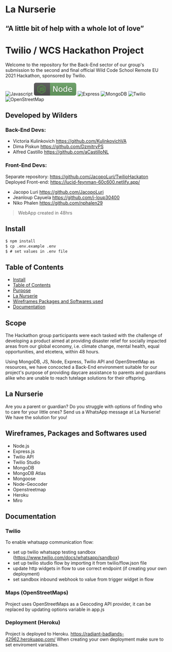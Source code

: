 # La Nurserie

## “A little bit of help with a whole lot of love”

# Twilio / WCS Hackathon Project

Welcome to the repository for the Back-End sector of our group's submission to the second and final official Wild Code School Remote EU 2021 Hackathon, sponsored by Twilio.

![Javascript](https://aleen42.github.io/badges/src/javascript.svg)
![Node](https://github.com/aleen42/badges/blob/master/src/node.svg)
![Express](https://img.shields.io/badge/JS-Express-red)
![MongoDB](https://img.shields.io/badge/db-MongoDB-blue)
![Twilio](https://img.shields.io/badge/API-twilio-red)
![OpenStreetMap](https://img.shields.io/badge/map-OpenStreetMap-green)

## Developed by Wilders

### Back-End Devs:

- Victoria Kulinkovich https://github.com/KulinkovichVA
- Dima Piskun https://github.com/DzmitryPS
- Alfred Castillo https://github.com/aCastilloNL

### Front-End Devs:

Separate repository: https://github.com/JacopoLuri/TwilioHackaton
Deployed Front-end: https://lucid-feynman-60c600.netlify.app/

- Jacopo Luri https://github.com/JacopoLuri
- Jeanloup Cayuela https://github.com/j-loup30400
- Niko Phalen https://github.com/nphalen29

> WebApp created in 48hrs

## Install

```
$ npm install
$ cp .env.example .env
$ # set values in .env file

```

## Table of Contents

- [Install](#install)
- [Table of Contents](#list-of-contents)
- [Purpose](#purpose)
- [La Nurserie](#la-nurserie)
- [Wireframes Packages and Softwares used](#wireframes-packages-and-softwares-used)
- [Documentation](#documentation)

## Scope

The Hackathon group participants were each tasked with the challenge of developing a product aimed at providing disaster relief for socially impacted areas from our global economy, i.e. climate change, mental health, equal opportunities, and etcetera, within 48 hours.

Using MongoDB, JS, Node, Express, Twilio API and OpenStreetMap as resources, we have concocted a Back-End environment suitable for our project's purpose of providing daycare assistance to parents and guardians alike who are unable to reach tutelage solutions for their offspring.

## La Nurserie

Are you a parent or guardian? Do you struggle with options of finding who to care for your little ones? Send us a WhatsApp message at La Nurserie! We have the solution for you!

## Wireframes, Packages and Softwares used

- Node.js
- Express.js
- Twilio API
- Twilio Studio
- MongoDB
- MongoDB Atlas
- Mongoose
- Node-Geocoder
- Openstreetmap
- Heroku
- Miro

## Documentation

### Twilio

To enable whatsapp communication flow:

- set up twilio whatsapp testing sandbox (https://www.twilio.com/docs/whatsapp/sandbox)
- set up twilio studio flow by importing it from twilio/flow.json file
- update http widgets in flow to use correct endpoint (if creating your own deployment)
- set sandbox inbound webhook to value from trigger widget in flow

### Maps (OpenStreetMaps)

Project uses OpenStreetMaps as a Geocoding API provider, it can be replaced by updating options variable in app.js

### Deployment (Heroku)

Project is deployed to Heroku. https://radiant-badlands-42962.herokuapp.com/
When creating your own deployment make sure to set enviroment variables.
